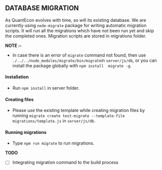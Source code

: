 ## DATABASE MIGRATION

As QuantEcon evolves with time, so will its existing database. We are currently using `node-migrate` package for writing automatic migration scripts. It will run all the migrations which have not been run yet and skip the completed ones. Migration scripts are stored in migrations folder. 

**NOTE :-**
* In case there is an error of  `migrate` command not found, then use `./../../node_modules/migrate/bin/migrate`in `server/js/db`, or you can install the package globally with `npm install  migrate -g`.

#### Installation
* Run `npm install` in server folder. 

#### Creating files

* Please use the existing template while creating migration files by running `migrate create test-migrate --template-file migrations/template.js` in `server/js/db`. 

#### Running migrations

* Type `npm run migrate` to run migrations.

**TODO**

- [ ] Integrating migration command to the build process
